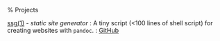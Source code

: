 % Projects

[ssg(1)](/projects/ssg.1.html) - *static site generator*
:	A tiny script (<100 lines of shell script) for creating websites with `pandoc`.
:	[GitHub](https://github.com/micahco/ssg)